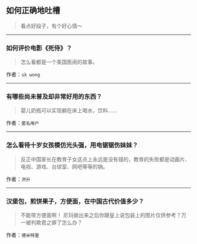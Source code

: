 ## 如何正确地吐槽

> 看点好段子，有个好心情～


 
---

### 如何评价电影《死侍》？

> 怎么看都是一个美国医闹的故事。


作者：`sk wong`

---

### 有哪些尚未普及却非常好用的东西？

> 婴儿奶瓶可以实现躺在床上喝水，饮料……


作者：`匿名用户`

---

### 怎么看待十岁女孩模仿光头强，用电锯锯伤妹妹？

> 反正中国家长在教育子女这点上永远是没有错的，教育的失败都是动画片、电视、游戏、台球室、网吧等等的锅。


作者：`洪升`

---

### 汉堡包，煎饼果子，方便面，在中国古代价值多少？

> 不能带方便面啊！
> 尼玛做出来之后你跟皇上说包装上的图片仅供参考？万一被判欺君之罪了怎么办？


作者：`德米特里`